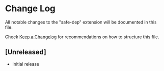# Change Log

All notable changes to the "safe-dep" extension will be documented in this file.

Check [Keep a Changelog](http://keepachangelog.com/) for recommendations on how to structure this file.

## [Unreleased]

- Initial release